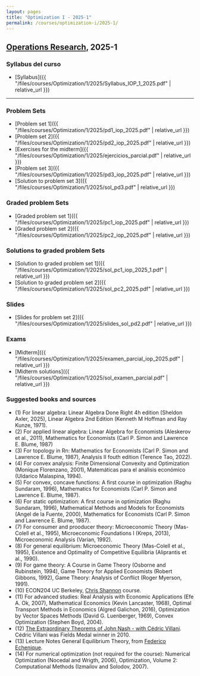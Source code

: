 ```yaml
---
layout: pages
title: "Optimization I - 2025-1"
permalink: /courses/optimization-i/2025-1/
---
```


## [Operations Research](https://MarceloGallardoB.github.io/files/courses/Optimization/1/2025/Syllabus_IOP_1_2025.pdf), 2025-1

### Syllabus del curso
- [Syllabus]({{ "/files/courses/Optimization/1/2025/Syllabus_IOP_1_2025.pdf" | relative_url }})

---

### Problem Sets
- [Problem set 1]({{ "/files/courses/Optimization/1/2025/pd1_iop_2025.pdf" | relative_url }})
- [Problem set 2]({{ "/files/courses/Optimization/1/2025/pd2_iop_2025.pdf" | relative_url }})
- [Exercises for the midterm]({{ "/files/courses/Optimization/1/2025/ejercicios_parcial.pdf" | relative_url }})
- [Problem set 3]({{ "/files/courses/Optimization/1/2025/pd3_iop_2025.pdf" | relative_url }})
- [Solution to problem set 3]({{ "/files/courses/Optimization/1/2025/sol_pd3.pdf" | relative_url }})


### Graded problem Sets
- [Graded problem set 1]({{ "/files/courses/Optimization/1/2025/pc1_iop_2025.pdf" | relative_url }})
- [Graded problem set 2]({{ "/files/courses/Optimization/1/2025/pc2_iop_2025.pdf" | relative_url }})


### Solutions to graded problem Sets
- [Solution to graded problem set 1]({{ "/files/courses/Optimization/1/2025/sol_pc1_iop_2025_1.pdf" | relative_url }})
- [Solution to graded problem set 2]({{ "/files/courses/Optimization/1/2025/sol_pc2_2025.pdf" | relative_url }})


### Slides
- [Slides for problem set 2]({{ "/files/courses/Optimization/1/2025/slides_sol_pd2.pdf" | relative_url }})

### Exams
- [Midterm]({{ "/files/courses/Optimization/1/2025/examen_parcial_iop_2025.pdf" | relative_url }})
- [Midterm solutions]({{ "/files/courses/Optimization/1/2025/sol_examen_parcial.pdf" | relative_url }})


### Suggested books and sources
- (1) For linear algebra: Linear Algebra Done Right 4h edition (Sheldon Axler, 2025), Linear Algebra 2nd Edition (Kenneth M Hoffman and Ray Kunze, 1971).
- (2) For applied linear algebra: Linear Algebra for Economists (Aleskerov et al., 2011), Mathematics for Economists (Carl P. Simon and Lawrence E. Blume, 1987)
- (3) For topology in Rn: Mathematics for Economists (Carl P. Simon and Lawrence E. Blume, 1987), Analysis II fouth edition (Terence Tao, 2022).
- (4) For convex analysis: Finite Dimensional Convexity and Optimization (Monique Florenzano, 2001), Matemáticas para el análisis económico (Uldarico Malaspina, 1994).
- (5) For convex, concave functions: A first course in optimization (Raghu Sundaram, 1996), Mathematics for Economists (Carl P. Simon and Lawrence E. Blume, 1987).
- (6) For static optimization:  A first course in optimization (Raghu Sundaram, 1996), Mathematical Methods and Models for Economists (Angel de la Fuente, 2000), Mathematics for Economists (Carl P. Simon and Lawrence E. Blume, 1987).
- (7) For consumer and prooducer theory: Microeconomic Theory (Mas-Colell et al., 1995), Microeconomic Foundations I (Kreps, 2013), Microeconomic Analysis (Varian, 1992).
- (8) For general equilibrium: Microeconomic Theory (Mas-Colell et al., 1995), Existence and Optimality of Competitive Equilibria (Aliprantis et al., 1990).
- (9) For game theory: A Course in Game Theory (Osborne and Rubinstein, 1994), Game Theory for Applied Economists (Robert Gibbons, 1992), Game Theory: Analysis of Conflict (Roger Myerson, 1991).
- (10) ECON204 UC Berkeley, [Chris Shannon](https://eml.berkeley.edu/~cshannon/) course.
- (11) For advanced studies: Real Analysis with Economic Applications (Efe A. Ok, 2007), Mathematical Economics (Kevin Lancaster, 1968), Optimal Transport Methods in Economics (Algred Galichon, 2016), Optimization by Vector Spaces Methods (David G. Luenberger, 1969), Convex Optimization (Stephen Boyd, 2004).
- (12) [The Extraordinary Theorems of John Nash - with Cédric Villani](https://www.youtube.com/watch?v=iHKa8F-RsEM). Cédric Villani was Fields Medal winner in 2010.
- (13) Lecture Notes General Equilibrium Theory, from [Federico Echenique](https://eml.berkeley.edu/~fechenique/).
- (14) For numerical optimization (not required for the course): Numerical Optimization (Nocedal and Wrigth, 2006),  Optimization, Volume 2: Computational Methods (Izmailov and Solodov, 2007). 
